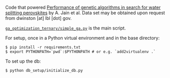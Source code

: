 Code that powered [Performance of genetic algorithms in search for water splitting perovskites](http://dx.doi.org/10.1007/s10853-013-7448-9) by A. Jain et al. Data set may be obtained upon request from dwinston [at] lbl [dot] gov.

[`ga_optimization_ternary/simple_ga.py`](https://github.com/mp-interns/ga_optimization_ternary/blob/master/ga_optimization_ternary/simple_ga.py) is the main script.

For setup, once in a Python virtual environment and in the base directory:
```
$ pip install -r requirements.txt
$ export PYTHONPATH=`pwd`:$PYTHONPATH # or e.g. `add2virtualenv .`
```

To set up the db:
```
$ python db_setup/initialize_db.py
```
